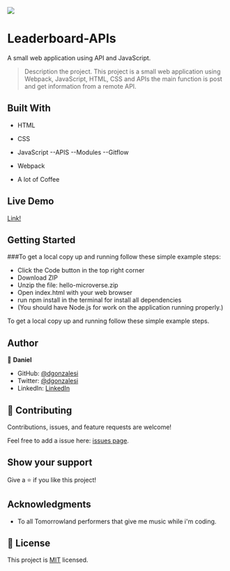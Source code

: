 

![](https://img.shields.io/badge/Microverse-blueviolet)
# Leaderboard-APIs
A small web application using API and JavaScript. 

> Description the project.
This project is a small web application using Webpack, JavaScript, HTML, CSS and APIs the main function is post and get information from a remote API.

## Built With

- HTML
- CSS
- JavaScript
    --APIS
    --Modules
    --Gitflow

- Webpack
- A lot of Coffee

## Live Demo

[Link!](https://dgonzalesi.github.io/Leaderboard-APIs/)


## Getting Started

###To get a local copy up and running follow these simple example steps:

- Click the Code button in the top right corner
- Download ZIP
- Unzip the file: hello-microverse.zip
- Open index.html with your web browser
- run npm install in the terminal for install all dependencies
- (You should have Node.js for work on the application running properly.)

To get a local copy up and running follow these simple example steps.


## Author

👤 **Daniel**

- GitHub: [@dgonzalesi](https://github.com/dgonzalesi/)
- Twitter: [@dgonzalesi](https://twitter.com/dgonzalesi/)
- LinkedIn: [LinkedIn](https://www.linkedin.com/in/daniel-g-sierra-60472719/)

## 🤝 Contributing

Contributions, issues, and feature requests are welcome!

Feel free to add a issue here: [issues page](https://github.com/dgonzalesi/Leaderboard-APIs/issues).

## Show your support

Give a ⭐️ if you like this project!

## Acknowledgments

- To all Tomorrowland performers that give me music while i'm coding.

## 📝 License

This project is [MIT](./MIT.md) licensed.
